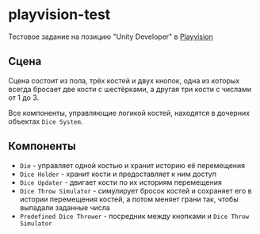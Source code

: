 playvision-test
==================
Тестовое задание на позицию "Unity Developer" в [Playvision](https://playvision.games/)
## Сцена
Сцена состоит из пола, трёх костей и двух кнопок, одна из которых всегда бросает две кости с шестёрками, а другая три кости с числами от 1 до 3.

Все компоненты, управляющие логикой костей, находятся в дочерних объектах `Dice System`.
## Компоненты
- `Die` - управляет одной костью и хранит историю её перемещения
- `Dice Holder` - хранит кости и предоставляет к ним доступ
- `Dice Updater` - двигает кости по их историям перемещения
- `Dice Throw Simulator` - симулирует бросок костей и сохраняет его в истории перемещения костей, а потом меняет грани так, чтобы выпадали заданные числа
- `Predefined Dice Thrower` - посредник между кнопками и `Dice Throw Simulator`